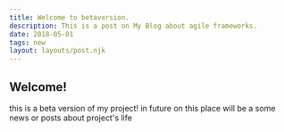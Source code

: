 ```yaml
---
title: Welcome to betaversion.
description: This is a post on My Blog about agile frameworks.
date: 2018-05-01
tags: new
layout: layouts/post.njk
---
```

## Welcome!

this is a beta version of my project!
in future on this place will be a some news or posts about project's life
